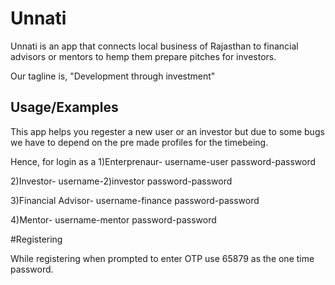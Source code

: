 
# Unnati

Unnati is an app that connects local business of Rajasthan to financial advisors or mentors to hemp them prepare pitches for investors. 

Our tagline is, "Development through investment"




## Usage/Examples

This app helps you regester a new user or an investor but due to some bugs we have to depend on the pre made profiles for the timebeing.

Hence, for login as a 
1)Enterprenaur- 
username-user 
password-password

2)Investor- 
username-2)investor 
password-password

3)Financial Advisor- 
username-finance 
password-password

4)Mentor- 
username-mentor 
password-password

#Registering

While registering when prompted to enter OTP use 65879 as the one time password.



